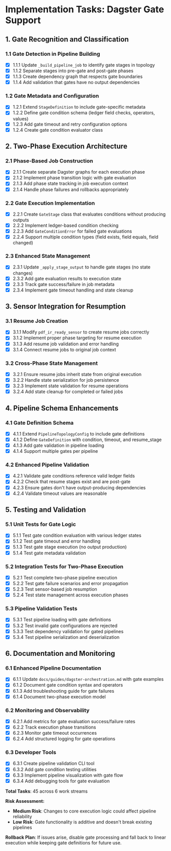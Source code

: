 # Implementation Tasks: Dagster Gate Support

## 1. Gate Recognition and Classification

### 1.1 Gate Detection in Pipeline Building

- [x] 1.1.1 Update `_build_pipeline_job` to identify gate stages in topology
- [x] 1.1.2 Separate stages into pre-gate and post-gate phases
- [x] 1.1.3 Create dependency graph that respects gate boundaries
- [x] 1.1.4 Add validation that gates have no output dependencies

### 1.2 Gate Metadata and Configuration

- [x] 1.2.1 Extend `StageDefinition` to include gate-specific metadata
- [x] 1.2.2 Define gate condition schema (ledger field checks, operators, values)
- [x] 1.2.3 Add gate timeout and retry configuration options
- [x] 1.2.4 Create gate condition evaluator class

## 2. Two-Phase Execution Architecture

### 2.1 Phase-Based Job Construction

- [x] 2.1.1 Create separate Dagster graphs for each execution phase
- [x] 2.1.2 Implement phase transition logic with gate evaluation
- [x] 2.1.3 Add phase state tracking in job execution context
- [x] 2.1.4 Handle phase failures and rollbacks appropriately

### 2.2 Gate Execution Implementation

- [x] 2.2.1 Create `GateStage` class that evaluates conditions without producing outputs
- [x] 2.2.2 Implement ledger-based condition checking
- [x] 2.2.3 Add `GateConditionError` for failed gate evaluations
- [x] 2.2.4 Support multiple condition types (field exists, field equals, field changed)

### 2.3 Enhanced State Management

- [x] 2.3.1 Update `_apply_stage_output` to handle gate stages (no state changes)
- [x] 2.3.2 Add gate evaluation results to execution state
- [x] 2.3.3 Track gate success/failure in job metadata
- [x] 2.3.4 Implement gate timeout handling and state cleanup

## 3. Sensor Integration for Resumption

### 3.1 Resume Job Creation

- [x] 3.1.1 Modify `pdf_ir_ready_sensor` to create resume jobs correctly
- [x] 3.1.2 Implement proper phase targeting for resume execution
- [x] 3.1.3 Add resume job validation and error handling
- [x] 3.1.4 Connect resume jobs to original job context

### 3.2 Cross-Phase State Management

- [x] 3.2.1 Ensure resume jobs inherit state from original execution
- [x] 3.2.2 Handle state serialization for job persistence
- [x] 3.2.3 Implement state validation for resume operations
- [x] 3.2.4 Add state cleanup for completed or failed jobs

## 4. Pipeline Schema Enhancements

### 4.1 Gate Definition Schema

- [x] 4.1.1 Extend `PipelineTopologyConfig` to include gate definitions
- [x] 4.1.2 Define `GateDefinition` with condition, timeout, and resume_stage
- [x] 4.1.3 Add gate validation in pipeline loading
- [x] 4.1.4 Support multiple gates per pipeline

### 4.2 Enhanced Pipeline Validation

- [x] 4.2.1 Validate gate conditions reference valid ledger fields
- [x] 4.2.2 Check that resume stages exist and are post-gate
- [x] 4.2.3 Ensure gates don't have output-producing dependencies
- [x] 4.2.4 Validate timeout values are reasonable

## 5. Testing and Validation

### 5.1 Unit Tests for Gate Logic

- [x] 5.1.1 Test gate condition evaluation with various ledger states
- [x] 5.1.2 Test gate timeout and error handling
- [x] 5.1.3 Test gate stage execution (no output production)
- [x] 5.1.4 Test gate metadata validation

### 5.2 Integration Tests for Two-Phase Execution

- [x] 5.2.1 Test complete two-phase pipeline execution
- [x] 5.2.2 Test gate failure scenarios and error propagation
- [x] 5.2.3 Test sensor-based job resumption
- [x] 5.2.4 Test state management across execution phases

### 5.3 Pipeline Validation Tests

- [x] 5.3.1 Test pipeline loading with gate definitions
- [x] 5.3.2 Test invalid gate configurations are rejected
- [x] 5.3.3 Test dependency validation for gated pipelines
- [x] 5.3.4 Test pipeline serialization and deserialization

## 6. Documentation and Monitoring

### 6.1 Enhanced Pipeline Documentation

- [x] 6.1.1 Update `docs/guides/dagster-orchestration.md` with gate examples
- [x] 6.1.2 Document gate condition syntax and operators
- [x] 6.1.3 Add troubleshooting guide for gate failures
- [x] 6.1.4 Document two-phase execution model

### 6.2 Monitoring and Observability

- [x] 6.2.1 Add metrics for gate evaluation success/failure rates
- [x] 6.2.2 Track execution phase transitions
- [x] 6.2.3 Monitor gate timeout occurrences
- [x] 6.2.4 Add structured logging for gate operations

### 6.3 Developer Tools

- [x] 6.3.1 Create pipeline validation CLI tool
- [x] 6.3.2 Add gate condition testing utilities
- [x] 6.3.3 Implement pipeline visualization with gate flow
- [x] 6.3.4 Add debugging tools for gate evaluation

**Total Tasks**: 45 across 6 work streams

**Risk Assessment:**

- **Medium Risk**: Changes to core execution logic could affect pipeline reliability
- **Low Risk**: Gate functionality is additive and doesn't break existing pipelines

**Rollback Plan**: If issues arise, disable gate processing and fall back to linear execution while keeping gate definitions for future use.

